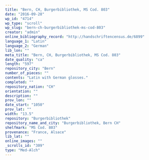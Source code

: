 ```yaml
---
title: "Bern, CH, Burgerbibliothek, MS Cod. 803"
date: "2016-09-28"
wp_id: "4714"
wp_type: "scroll"
wp_slug: "bern-ch-burgerbibliothek-ms-cod-803"
creator: "admin"
online_bibliography_record: "http://handschriftencensus.de/6899"
language_1: "Latin"
language_2: "German"
lib_lon: ""
meta_title: "Bern, CH, Burgerbibliothek, MS Cod. 803"
date_quality: "ca"
length: "597"
repository_city: "Bern"
number_of_pieces: ""
contents: "Latin with German glosses."
completed: ""
repository_nation: "CH"
orientation: ""
description: ""
prov_lon: ""
date_start: "1050"
prov_lat: ""
width: "13.5"
repository: "Burgerbibliothek"
repository_name_and_city: "Burgerbibliothek, Bern CH"
shelfmark: "MS Cod. 803"
provenance: "France, Alsace"
lib_lat: ""
online_images: ""
_scrolls_id: "309"
type: "Med-Alch"
---
```



